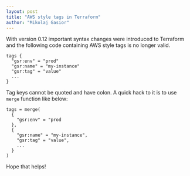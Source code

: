 ```yaml
---
layout: post
title: "AWS style tags in Terraform"
author: "Mikolaj Gasior"
---
```


With version 0.12 important syntax changes were introduced to Terraform and the following code containing AWS style tags is no longer valid.

```
tags {
  "gsr:env" = "prod"
  "gsr:name" = "my-instance"
  "gsr:tag" = "value"
  ...
}
```

Tag keys cannot be quoted and have colon. A quick hack to it is to use `merge` function like below:

```
tags = merge(
  {
    "gsr:env" = "prod
  },
  {
    "gsr:name" = "my-instance",
    "gsr:tag" = "value",
    ...
  }
)
```

Hope that helps!

